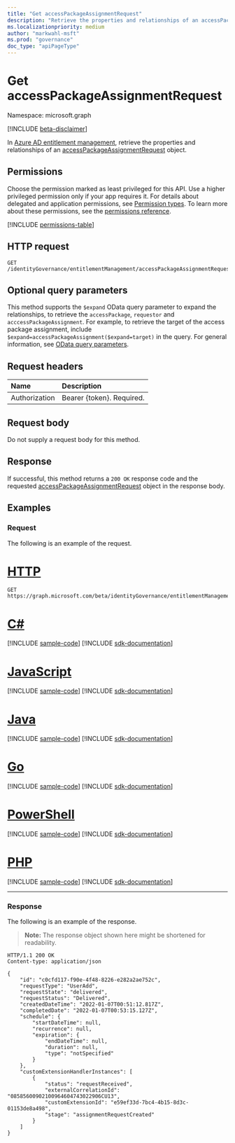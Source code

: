 ```yaml
---
title: "Get accessPackageAssignmentRequest"
description: "Retrieve the properties and relationships of an accessPackageAssignmentRequest object."
ms.localizationpriority: medium
author: "markwahl-msft"
ms.prod: "governance"
doc_type: "apiPageType"
---
```


# Get accessPackageAssignmentRequest

Namespace: microsoft.graph

[!INCLUDE [beta-disclaimer](../../includes/beta-disclaimer.md)]

In [Azure AD entitlement management](../resources/entitlementmanagement-overview.md), retrieve the properties and relationships of an  [accessPackageAssignmentRequest](../resources/accesspackageassignmentrequest.md) object.

## Permissions

Choose the permission marked as least privileged for this API. Use a higher privileged permission only if your app requires it. For details about delegated and application permissions, see [Permission types](/graph/permissions-overview#permission-types). To learn more about these permissions, see the [permissions reference](/graph/permissions-reference).

<!-- { "blockType": "permissions", "name": "accesspackageassignmentrequest_get" } -->
[!INCLUDE [permissions-table](../includes/permissions/accesspackageassignmentrequest-get-permissions.md)]

## HTTP request

<!-- { "blockType": "ignored" } -->

```http
GET /identityGovernance/entitlementManagement/accessPackageAssignmentRequests/{id}
```

## Optional query parameters

This method supports the `$expand` OData query parameter to expand the relationships, to retrieve the `accessPackage`, `requestor` and `acccessPackageAssignment`.  For example, to retrieve the target of the access package assignment, include `$expand=accessPackageAssignment($expand=target)` in the query.  For general information, see [OData query parameters](/graph/query-parameters).

## Request headers

| Name      |Description|
|:----------|:----------|
| Authorization | Bearer \{token\}. Required. |

## Request body

Do not supply a request body for this method.

## Response

If successful, this method returns a `200 OK` response code and the requested [accessPackageAssignmentRequest](../resources/accesspackageassignmentrequest.md) object in the response body.

## Examples

### Request

The following is an example of the request.

# [HTTP](#tab/http)
<!-- {
  "blockType": "request",
  "name": "get_accesspackageassignmentrequest"
}-->

```msgraph-interactive
GET https://graph.microsoft.com/beta/identityGovernance/entitlementManagement/accessPackageAssignmentRequests/{id}
```

# [C#](#tab/csharp)
[!INCLUDE [sample-code](../includes/snippets/csharp/get-accesspackageassignmentrequest-csharp-snippets.md)]
[!INCLUDE [sdk-documentation](../includes/snippets/snippets-sdk-documentation-link.md)]

# [JavaScript](#tab/javascript)
[!INCLUDE [sample-code](../includes/snippets/javascript/get-accesspackageassignmentrequest-javascript-snippets.md)]
[!INCLUDE [sdk-documentation](../includes/snippets/snippets-sdk-documentation-link.md)]

# [Java](#tab/java)
[!INCLUDE [sample-code](../includes/snippets/java/get-accesspackageassignmentrequest-java-snippets.md)]
[!INCLUDE [sdk-documentation](../includes/snippets/snippets-sdk-documentation-link.md)]

# [Go](#tab/go)
[!INCLUDE [sample-code](../includes/snippets/go/get-accesspackageassignmentrequest-go-snippets.md)]
[!INCLUDE [sdk-documentation](../includes/snippets/snippets-sdk-documentation-link.md)]

# [PowerShell](#tab/powershell)
[!INCLUDE [sample-code](../includes/snippets/powershell/get-accesspackageassignmentrequest-powershell-snippets.md)]
[!INCLUDE [sdk-documentation](../includes/snippets/snippets-sdk-documentation-link.md)]

# [PHP](#tab/php)
[!INCLUDE [sample-code](../includes/snippets/php/get-accesspackageassignmentrequest-php-snippets.md)]
[!INCLUDE [sdk-documentation](../includes/snippets/snippets-sdk-documentation-link.md)]

---

### Response

The following is an example of the response.

> **Note:** The response object shown here might be shortened for readability.

<!-- {
  "blockType": "response",
  "truncated": true,
  "@odata.type": "microsoft.graph.accessPackageAssignmentRequest"
} -->

```http
HTTP/1.1 200 OK
Content-type: application/json

{
    "id": "c0cfd117-f90e-4f48-8226-e282a2ae752c",
    "requestType": "UserAdd",
    "requestState": "delivered",
    "requestStatus": "Delivered",
    "createdDateTime": "2022-01-07T00:51:12.817Z",
    "completedDate": "2022-01-07T00:53:15.127Z",
    "schedule": {
        "startDateTime": null,
        "recurrence": null,
        "expiration": {
            "endDateTime": null,
            "duration": null,
            "type": "notSpecified"
        }
    },
    "customExtensionHandlerInstances": [
        {
            "status": "requestReceived",
            "externalCorrelationId": "08585600902100964604743022906CU13",
            "customExtensionId": "e59ef33d-7bc4-4b15-8d3c-01153de8a498",
            "stage": "assignmentRequestCreated"
        }
    ]
}
```

<!-- uuid: 16cd6b66-4b1a-43a1-adaf-3a886856ed98
2019-02-04 14:57:30 UTC -->
<!-- {
  "type": "#page.annotation",
  "description": "Get accessPackageAssignmentRequest",
  "keywords": "",
  "section": "documentation",
  "tocPath": ""
}-->


